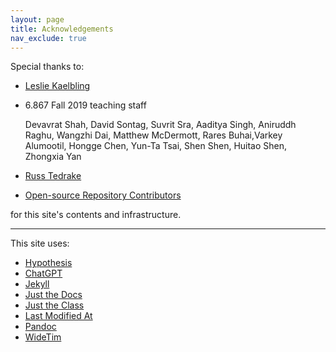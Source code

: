 ```yaml
---
layout: page
title: Acknowledgements
nav_exclude: true
---
```



Special thanks to:
- [Leslie Kaelbling](https://people.csail.mit.edu/lpk/)
- 6.867 Fall 2019 teaching staff

    Devavrat Shah, David Sontag, Suvrit Sra, Aaditya Singh, Aniruddh Raghu, Wangzhi Dai, Matthew McDermott, Rares Buhai,Varkey Alumootil, Hongge Chen, Yun-Ta Tsai, Shen Shen, Huitao Shen, Zhongxia Yan
- [Russ Tedrake](http://groups.csail.mit.edu/locomotion/russt.html)
- [Open-source Repository Contributors](https://github.com/790gradml/gradML/graphs/contributors)


for this site's contents and infrastructure.

--- 
This site uses:

- [Hypothesis](https://web.hypothes.is/)
- [ChatGPT](https://chat.openai.com)
- [Jekyll](https://jekyllrb.com)
- [Just the Docs](https://github.com/just-the-docs/just-the-docs)
- [Just the Class](https://github.com/kevinlin1/just-the-class)
- [Last Modified At](https://github.com/gjtorikian/jekyll-last-modified-at)
- [Pandoc](https://pandoc.org/)
- [WideTim](https://www.widetim.com/)